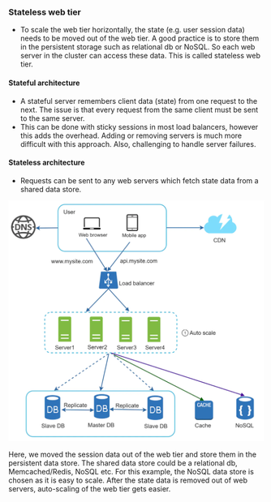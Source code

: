 ### Stateless web tier

- To scale the web tier horizontally, the state (e.g. user session data) needs to be moved out of the web tier. A good practice is to store them in the persistent storage such as relational db or NoSQL. So each web server in the cluster can access these data. This is called stateless web tier.

#### Stateful architecture

- A stateful server remembers client data (state) from one request to the next. The issue is that every request from the same client must be sent to the same server.
- This can be done with sticky sessions in most load balancers, however this adds the overhead. Adding or removing servers is much more difficult with this approach. Also, challenging to handle server failures.

#### Stateless architecture

- Requests can be sent to any web servers which fetch state data from a shared data store.

![stateless_architecture.webp](images/stateless_architecture.webp)

Here, we moved the session data out of the web tier and store them in the persistent data store. The shared data store could be a relational db, Memcached/Redis, NoSQL etc. For this example, the NoSQL data store is chosen as it is easy to scale. After the state data is removed out of web servers, auto-scaling of the web tier gets easier.